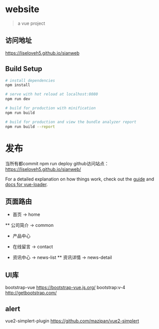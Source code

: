 # website

> a vue project

## 访问地址
https://liseloveh5.github.io/sianweb

## Build Setup

``` bash
# install dependencies
npm install

# serve with hot reload at localhost:8080
npm run dev

# build for production with minification
npm run build

# build for production and view the bundle analyzer report
npm run build --report
```

# 发布
当所有都commit
npm run deploy
github访问站点： https://liseloveh5.github.io/sianweb/


For a detailed explanation on how things work, check out the [guide](http://vuejs-templates.github.io/webpack/) and [docs for vue-loader](http://vuejs.github.io/vue-loader).


## 页面路由
* 首页 -> home  


** 公司简介 -> common

* 产品中心

* 在线留言 -> contact

* 资讯中心 -> news-list
** 资讯详情 -> news-detail


## UI库
bootstrap-vue https://bootstrap-vue.js.org/
bootstrap:v-4  http://getbootstrap.com/

## alert
vue2-simplert-plugin https://github.com/mazipan/vue2-simplert



